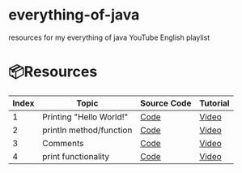 # everything-of-java

resources for my everything of java YouTube English playlist

# 📦Resources

| Index | Topic                   | Source Code                                 | Tutorial                              |
| ----- | ----------------------- | ------------------------------------------- | ------------------------------------- |
| 1     | Printing "Hello World!" | [Code](./Hello_World/Main.java)             | [Video](https://youtu.be/U__ljdoYDYY) |
| 2     | println method/function | [Code](./Print_Statement_println/Main.java) | [Video](https://youtu.be/_jfnI7yyaPo) |
| 3     | Comments                | [Code](./Comments/Main.java)                | [Video](https://youtu.be/ki1oVqJTgyA) |
| 4     | print functionality   | [Code](./Print_Statement_print/Main.java)   | [Video]()                             |
